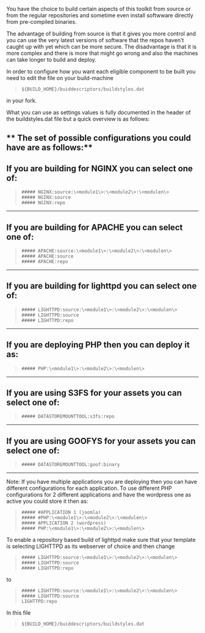You have the choice to build certain aspects of this toolkit from source or from the regular repositories and sometime even install softwware directly from pre-compiled binaries.   

The advantage of building from source is that it gives you more control and you can use the very latest versions of software that the repos haven't caught up with yet which can be more secure. The disadvantage is that it is more complex and there is more that might go wrong and also the machines can take longer to build and deploy. 

In order to configure how you want each eligible component to be built you need to edit the file on your build-machine  

>     ${BUILD_HOME}/buiddescriptors/buildstyles.dat 

in your fork.

What you can use as settings values is fully documented in the header of the buildstyles.dat file but a quick overview is as follows:

** The set of possible configurations you could have are as follows:**
-----
**If you are building for NGINX you can select one of:**
-----
>     ##### NGINX:source:\<module1\>:\<module2\>:\<modulen\>
>     ##### NGINX:source
>     ##### NGINX:repo
-----
**If you are building for APACHE you can select one of:**
-----
>     ##### APACHE:source:\<module1\>:\<module2\>:\<modulen\>
>     ##### APACHE:source
>     ##### APACHE:repo
-----
**If you are building for lighttpd you can select one of:**
-----
>     ##### LIGHTTPD:source:\<module1\>:\<module2\>:\<modulen\>
>     ##### LIGHTTPD:source
>     ##### LIGHTTPD:repo
-----
**If you are deploying PHP then you can deploy it as:**
-----
>     ##### PHP:\<module1\>:\<module2\>:\<modulen\>
-----
**If you are using S3FS for your assets you can select one of:**
-----
>     ##### DATASTOREMOUNTTOOL:s3fs:repo
-----
**If you are using GOOFYS for your assets you can select one of:**
-----
>     ##### DATASTOREMOUNTTOOL:goof:binary
-----

Note: If you have multiple applications you are deploying then you can have different configurations for each application. 
To use different PHP configurations for 2 different applications and have the wordpress one as active you could store it then as:

>     ##### #APPLICATION 1 (joomla)
>     ##### #PHP:\<module1\>:\<module2\>:\<modulen\>
>     ##### APPLICATION 2 (wordpress)
>     ##### PHP:\<module1\>:\<module2\>:\<modulen\>

To enable a repository based build of lighttpd make sure that your template is selecting LIGHTTPD as its webserver of choice and then change

>     ##### LIGHTTPD:source:\<module1\>:\<module2\>:\<modulen\>
>     ##### LIGHTTPD:source
>     ##### LIGHTTPD:repo

to

>     ##### LIGHTTPD:source:\<module1\>:\<module2\>:\<modulen\>
>     ##### LIGHTTPD:source
>     LIGHTTPD:repo

In this file

>     ${BUILD_HOME}/buiddescriptors/buildstyles.dat 

